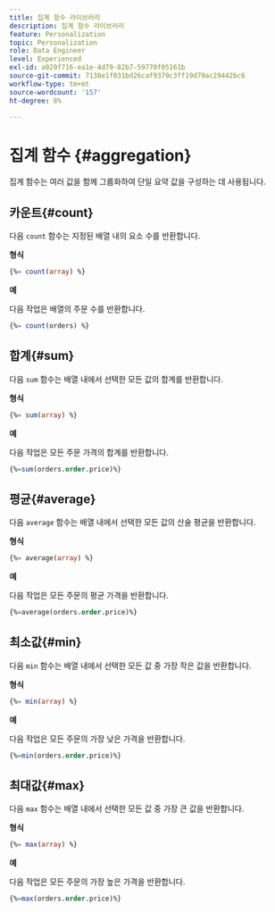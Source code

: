```yaml
---
title: 집계 함수 라이브러리
description: 집계 함수 라이브러리
feature: Personalization
topic: Personalization
role: Data Engineer
level: Experienced
exl-id: a029f716-ea1e-4d79-82b7-59770f05161b
source-git-commit: 7138e1f031bd26caf9379c3ff19d79ac29442bc6
workflow-type: tm+mt
source-wordcount: '157'
ht-degree: 8%

---
```


# 집계 함수 {#aggregation}

집계 함수는 여러 값을 함께 그룹화하여 단일 요약 값을 구성하는 데 사용됩니다.

## 카운트{#count}

다음 `count` 함수는 지정된 배열 내의 요소 수를 반환합니다.

**형식**

```sql
{%= count(array) %}
```

**예**

다음 작업은 배열의 주문 수를 반환합니다.

```sql
{%= count(orders) %}
```

## 합계{#sum}

다음 `sum` 함수는 배열 내에서 선택한 모든 값의 합계를 반환합니다.

**형식**

```sql
{%= sum(array) %}
```

**예**

다음 작업은 모든 주문 가격의 합계를 반환합니다.

```sql
{%=sum(orders.order.price)%}
```

## 평균{#average}

다음 `average` 함수는 배열 내에서 선택한 모든 값의 산술 평균을 반환합니다.

**형식**

```sql
{%= average(array) %}
```

**예**

다음 작업은 모든 주문의 평균 가격을 반환합니다.

```sql
{%=average(orders.order.price)%}
```

## 최소값{#min}

다음 `min` 함수는 배열 내에서 선택한 모든 값 중 가장 작은 값을 반환합니다.

**형식**

```sql
{%= min(array) %}
```

**예**

다음 작업은 모든 주문의 가장 낮은 가격을 반환합니다.

```sql
{%=min(orders.order.price)%}
```

## 최대값{#max}

다음 `max` 함수는 배열 내에서 선택한 모든 값 중 가장 큰 값을 반환합니다.

**형식**

```sql
{%= max(array) %}
```

**예**

다음 작업은 모든 주문의 가장 높은 가격을 반환합니다.

```sql
{%=max(orders.order.price)%}
```
